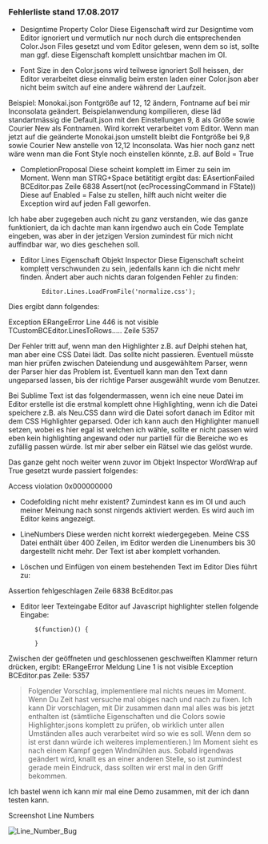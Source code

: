 <h3>Fehlerliste stand 17.08.2017</h3>

* Designtime Property Color
Diese Eigenschaft wird zur Designtime vom Editor ignoriert und vermutlich nur noch durch die entsprechenden Color.Json Files gesetzt und vom Editor gelesen, wenn dem so ist, sollte man ggf. diese Eigenschaft komplett unsichtbar machen im OI.

* Font Size in den Color.jsons wird teilwese ignoriert
Soll heissen, der Editor verarbeitet diese einmalig beim ersten laden einer Color.json aber nicht beim switch auf eine andere während der Laufzeit.

Beispiel: Monokai.json Fontgröße auf 12, 12 ändern, Fontname auf bei mir Inconsolata geändert.
Beispielanwendung kompilieren, diese läd standartmässig die Default.json mit den Einstellungen 9, 8 als Größe sowie Courier New als Fontnamen. Wird korrekt verarbeitet vom Editor. Wenn man jetzt auf die geänderte Monokai.json umstellt bleibt die Fontgröße bei 9,8 sowie Courier New anstelle von 12,12 Inconsolata. Was hier noch ganz nett wäre wenn man die Font Style noch einstellen könnte, z.B. auf Bold = True

* CompletionProposal
Diese scheint komplett im Eimer zu sein im Moment. Wenn man STRG+Space betätitigt ergibt das:
EAsertionFailed BCEditor.pas Zeile 6838  Assert(not (ecProcessingCommand in FState))
Diese auf Enabled = False zu stellen, hilft auch nicht weiter die Exception wird auf jeden Fall geworfen.

Ich habe aber zugegeben auch nicht zu ganz verstanden, wie das ganze funktioniert, da ich dachte man kann irgendwo auch ein Code Template eingeben, was aber in der jetzigen Version zumindest für mich nicht auffindbar war, wo dies geschehen soll.

* Editor Lines Eigenschaft Objekt Inspector
Diese Eigenschaft scheint komplett verschwunden zu sein, jedenfalls kann ich die nicht mehr finden.
Ändert aber auch nichts daran folgenden Fehler zu finden:

            Editor.Lines.LoadFromFile('normalize.css');

Dies ergibt dann folgendes:

Exception ERangeError Line 446 is not visible TCustomBCEditor.LinesToRows.....
Zeile 5357

Der Fehler tritt auf, wenn man den Highlighter z.B. auf Delphi stehen hat, man aber eine CSS Datei lädt. Das sollte nicht passieren. Eventuell müsste man hier prüfen zwischen Dateiendung und ausgewähltem Parser, wenn der Parser hier das Problem ist. Eventuell kann man den Text dann ungeparsed lassen, bis der richtige Parser ausgewählt wurde vom Benutzer.

Bei Sublime Text ist das folgendermassen, wenn ich eine neue Datei im Editor erstelle ist die erstmal komplett ohne Highlighting, wenn ich die Datei speichere z.B. als Neu.CSS dann wird die Datei sofort danach im Editor mit dem CSS Highlighter geparsed. Oder ich kann auch den Highlighter manuell setzen, wobei es hier egal ist welchen ich wähle, sollte er nicht passen wird eben kein highlighting angewand oder nur partiell für die Bereiche wo es zufällig passen würde. Ist mir aber selber ein Rätsel wie das gelöst wurde.

Das ganze geht noch weiter wenn zuvor im Objekt Inspector WordWrap auf True gesetzt wurde passiert folgendes:

Access violation 0x000000000

* Codefolding nicht mehr existent? Zumindest kann es im OI und auch meiner Meinung nach sonst nirgends aktiviert werden. Es wird auch im Editor keins angezeigt.

* LineNumbers
Diese werden nicht korrekt wiedergegeben. Meine CSS Datei enthält über 400 Zeilen, im Editor werden die Linenumbers bis 30 dargestellt nicht mehr. Der Text ist aber komplett vorhanden.

* Löschen und Einfügen von einem bestehenden Text im Editor
Dies führt zu:

Assertion fehlgeschlagen Zeile 6838 BcEditor.pas

* Editor leer Texteingabe
Editor auf Javascript highlighter stellen folgende Eingabe:

          $(function)() {

          }

Zwischen der geöffneten und geschlossenen geschweiften Klammer return drücken, ergibt:
ERangeError Meldung Line 1 is not visible Exception BCEditor.pas Zeile: 5357



> Folgender Vorschlag, implementiere mal nichts neues im Moment. Wenn Du Zeit hast versuche mal obiges nach und nach zu fixen. Ich kann Dir vorschlagen, mit Dir zusammen dann mal alles was bis jetzt enthalten ist (sämtliche Eigenschaften und die Colors sowie Highlighter.jsons komplett zu prüfen, ob wirklich unter allen Umständen alles auch verarbeitet wird so wie es soll. Wenn dem so ist erst dann würde ich weiteres implementieren.) Im Moment sieht es nach einem Kampf gegen Windmühlen aus. Sobald irgendwas geändert wird, knallt es an einer anderen Stelle, so ist zumindest gerade mein Eindruck, dass sollten wir erst mal in den Griff bekommen.

Ich bastel wenn ich kann mir mal eine Demo zusammen, mit der ich dann testen kann.

Screenshot Line Numbers

![Line_Number_Bug]()
